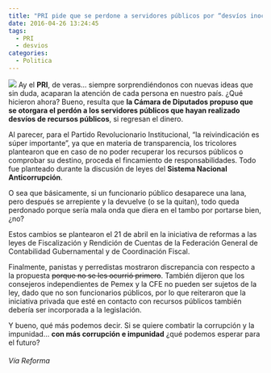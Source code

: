 ```yaml
---
title: "PRI pide que se perdone a servidores públicos por “desvíos inocentes”"
date: 2016-04-26 13:24:45
tags:
  - PRI
  - desvios
categories:
  - Politica
---
```

![](/images/pri-desvios-inocentes.jpg)
Ay el **PRI**, de veras… siempre sorprendiéndonos con nuevas ideas que sin duda, acaparan la atención de cada persona en nuestro país. ¿Qué hicieron ahora? Bueno, resulta que **la Cámara de Diputados propuso que se otorgara el perdón a los servidores públicos que hayan realizado desvíos de recursos públicos**, si regresan el dinero.

Al parecer, para el Partido Revolucionario Institucional, “la reivindicación es súper importante”, ya que en materia de transparencia, los tricolores plantearon que en caso de no poder recuperar los recursos públicos o comprobar su destino, proceda el fincamiento de responsabilidades. Todo fue planteado durante la discusión de leyes del **Sistema Nacional Anticorrupción**.

O sea que básicamente, si un funcionario público desaparece una lana, pero después se arrepiente y la devuelve (o se la quitan), todo queda perdonado porque sería mala onda que diera en el tambo por portarse bien, ¿no?

Estos cambios se plantearon el 21 de abril en la iniciativa de reformas a las leyes de Fiscalización y Rendición de Cuentas de la Federación General de Contabilidad Gubernamental y de Coordinación Fiscal.

Finalmente, panistas y perredistas mostraron discrepancia con respecto a la propuesta ~~porque no se les ocurrió primero~~. También dijeron que los consejeros independientes de Pemex y la CFE no pueden ser sujetos de la ley, dado que no son funcionarios públicos, por lo que reiteraron que la iniciativa privada que esté en contacto con recursos públicos también debería ser incorporada a la legislación.

Y bueno, qué más podemos decir. Si se quiere combatir la corrupción y la impunidad… **con más corrupción e impunidad** ¿qué podemos esperar para el futuro?

###### Vía Reforma
